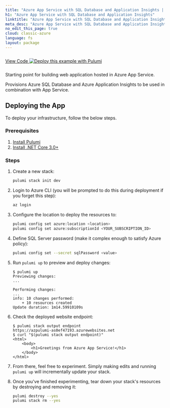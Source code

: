 ```yaml
---
title: "Azure App Service with SQL Database and Application Insights | F#"
h1: "Azure App Service with SQL Database and Application Insights"
linktitle: "Azure App Service with SQL Database and Application Insights"
meta_desc: "Azure App Service with SQL Database and Application Insights How-to Guide using F#"
no_edit_this_page: true
cloud: classic-azure
language: fs
layout: package
---
```


<!-- WARNING: this page was generated by a tool. Do not edit it by hand. -->
<!-- To change it, please see https://github.com/pulumi/registry/tree/master/tools/mktutorial. -->

<p class="mb-4 inline-flex items-center">
    <a class="rounded-md font-display text-lg text-white bg-white border-2 border-blue-600 px-3 mr-2 whitespace-no-wrap hover:text-white" style="height: 45px; line-height: 41px;" href="https://github.com/pulumi/examples/tree/master/classic-azure-fs-appservice" target="_blank">
        <span class="flex items-center">
            <i class="fab fa-github pr-1.5"></i>
            <span>View Code</span>
        </span>
    </a>
    <a href="https://app.pulumi.com/new?template=https://github.com/pulumi/examples/blob/master/classic-azure-fs-appservice/README.md" target="_blank">
        <img src="https://get.pulumi.com/new/button.svg" alt="Deploy this example with Pulumi">
    </a>
</p>


Starting point for building web application hosted in Azure App Service.

Provisions Azure SQL Database and Azure Application Insights to be used in combination
with App Service.

## Deploying the App

To deploy your infrastructure, follow the below steps.

### Prerequisites

1. [Install Pulumi](https://www.pulumi.com/docs/get-started/install/)
2. [Install .NET Core 3.0+](https://dotnet.microsoft.com/download)

### Steps

1. Create a new stack:

    ```bash
    pulumi stack init dev
    ```

1. Login to Azure CLI (you will be prompted to do this during deployment if you forget this step):

    ```bash
    az login
    ```

1. Configure the location to deploy the resources to:

    ```bash
    pulumi config set azure:location <location>
    pulumi config set azure:subscriptionId <YOUR_SUBSCRIPTION_ID>
    ```

1. Define SQL Server password (make it complex enough to satisfy Azure policy):

    ```bash
    pulumi config set --secret sqlPassword <value>
    ```

1. Run `pulumi up` to preview and deploy changes:

    ```console
    $ pulumi up
    Previewing changes:
    ...

    Performing changes:
    ...
    info: 10 changes performed:
        + 10 resources created
    Update duration: 1m14.59910109s
    ```

1. Check the deployed website endpoint:

    ```console
    $ pulumi stack output endpoint
    https://azpulumi-as0ef47193.azurewebsites.net
    $ curl "$(pulumi stack output endpoint)"
    <html>
        <body>
            <h1>Greetings from Azure App Service!</h1>
        </body>
    </html>
    ```

1. From there, feel free to experiment. Simply making edits and running `pulumi up` will incrementally update your stack.

1. Once you've finished experimenting, tear down your stack's resources by destroying and removing it:

    ```bash
    pulumi destroy --yes
    pulumi stack rm --yes
    ```

